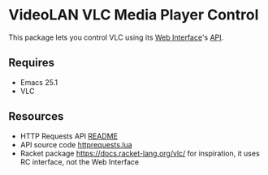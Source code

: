 # VideoLAN VLC Media Player Control

This package lets you control VLC using its [Web Interface](https://wiki.videolan.org/Control_VLC_via_a_browser/)'s [API](https://github.com/videolan/vlc/blob/fad0d14618f7be34b04347e517644764d43d8dad/share/lua/http/requests/README.txt).

## Requires

- Emacs 25.1
- VLC

## Resources

- HTTP Requests API [README](https://github.com/videolan/vlc/blob/fad0d14618f7be34b04347e517644764d43d8dad/share/lua/http/requests/README.txt)
- API source code [httprequests.lua](https://github.com/videolan/vlc/blob/fad0d14618f7be34b04347e517644764d43d8dad/share/lua/intf/modules/httprequests.lua)
- Racket package https://docs.racket-lang.org/vlc/ for inspiration, it uses RC interface, not the Web Interface
